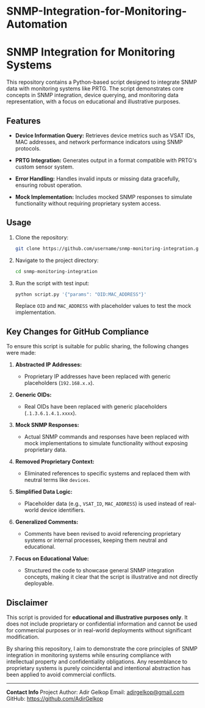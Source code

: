 # SNMP-Integration-for-Monitoring-Automation

# SNMP Integration for Monitoring Systems

This repository contains a Python-based script designed to integrate SNMP data with monitoring systems like PRTG. The script demonstrates core concepts in SNMP integration, device querying, and monitoring data representation, with a focus on educational and illustrative purposes.

## Features

- **Device Information Query:**
  Retrieves device metrics such as VSAT IDs, MAC addresses, and network performance indicators using SNMP protocols.

- **PRTG Integration:**
  Generates output in a format compatible with PRTG's custom sensor system.

- **Error Handling:**
  Handles invalid inputs or missing data gracefully, ensuring robust operation.

- **Mock Implementation:**
  Includes mocked SNMP responses to simulate functionality without requiring proprietary system access.

## Usage

1. Clone the repository:
   ```bash
   git clone https://github.com/username/snmp-monitoring-integration.git
   ```

2. Navigate to the project directory:
   ```bash
   cd snmp-monitoring-integration
   ```

3. Run the script with test input:
   ```bash
   python script.py '{"params": "OID:MAC_ADDRESS"}'
   ```

   Replace `OID` and `MAC_ADDRESS` with placeholder values to test the mock implementation.

## Key Changes for GitHub Compliance

To ensure this script is suitable for public sharing, the following changes were made:

1. **Abstracted IP Addresses:**
   - Proprietary IP addresses have been replaced with generic placeholders (`192.168.x.x`).

2. **Generic OIDs:**
   - Real OIDs have been replaced with generic placeholders (`.1.3.6.1.4.1.xxxx`).

3. **Mock SNMP Responses:**
   - Actual SNMP commands and responses have been replaced with mock implementations to simulate functionality without exposing proprietary data.

4. **Removed Proprietary Context:**
   - Eliminated references to specific systems and replaced them with neutral terms like `devices`.

5. **Simplified Data Logic:**
   - Placeholder data (e.g., `VSAT_ID`, `MAC_ADDRESS`) is used instead of real-world device identifiers.

6. **Generalized Comments:**
   - Comments have been revised to avoid referencing proprietary systems or internal processes, keeping them neutral and educational.

7. **Focus on Educational Value:**
   - Structured the code to showcase general SNMP integration concepts, making it clear that the script is illustrative and not directly deployable.

## Disclaimer

This script is provided for **educational and illustrative purposes only**. It does not include proprietary or confidential information and cannot be used for commercial purposes or in real-world deployments without significant modification.

By sharing this repository, I aim to demonstrate the core principles of SNMP integration in monitoring systems while ensuring compliance with intellectual property and confidentiality obligations. Any resemblance to proprietary systems is purely coincidental and intentional abstraction has been applied to avoid commercial conflicts.

---

**Contact Info**
Project Author: Adir Gelkop
Email: adirgelkop@gmail.com
GitHub: https://github.com/AdirGelkop
